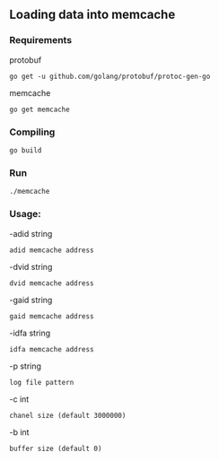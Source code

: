 ## Loading data into memcache

### Requirements

  protobuf

    go get -u github.com/golang/protobuf/protoc-gen-go

  memcache

    go get memcache


### Compiling
    go build

### Run
    ./memcache

### Usage:

  -adid string
  
    adid memcache address
      
  -dvid string
  
    dvid memcache address
      
  -gaid string
  
    gaid memcache address
      
  -idfa string
  
    idfa memcache address
      
  -p string
  
    log file pattern

  -c int

    chanel size (default 3000000)
    
  -b int
   
    buffer size (default 0)

      
